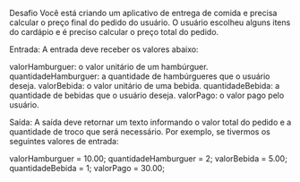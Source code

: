 Desafio
Você está criando um aplicativo de entrega de comida e precisa calcular o preço final do pedido do usuário. O usuário escolheu alguns itens do cardápio e é preciso calcular o preço total do pedido.

Entrada:
A entrada deve receber os valores abaixo:

valorHamburguer: o valor unitário de um hambúrguer.
quantidadeHamburguer: a quantidade de hambúrgueres que o usuário deseja.
valorBebida: o valor unitário de uma bebida.
quantidadeBebida: a quantidade de bebidas que o usuário deseja.
valorPago: o valor pago pelo usuário.

Saída:
A saída deve retornar um texto informando o valor total do pedido e a quantidade de troco que será necessário. Por exemplo, se tivermos os seguintes valores de entrada:

valorHamburguer = 10.00;
quantidadeHamburguer = 2;
valorBebida = 5.00;
quantidadeBebida = 1;
valorPago = 30.00;